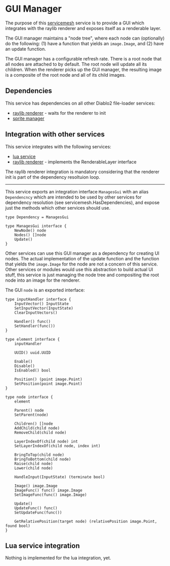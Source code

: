 # GUI Manager
The purpose of this [servicemesh](https://github.com/gravestench/servicemesh) service is to provide a GUI which
integrates with the raylib renderer and exposes itself as a renderable layer.

The GUI manager maintains a "node tree", where each node can (optionally) do 
the following: (1) have a function that yields an `image.Image`, and (2) have
an update function.

The GUI manager has a configurable refresh rate. There is a root node that all 
nodes are attached to by default. The root node will update all its children. 
When the renderer picks up the GUI manager, the resulting image is a composite 
of the root node and all of its child images.

## Dependencies
This service has dependencies on all other Diablo2 file-loader services:
* [raylib renderer](../raylibRenderer) - waits for the renderer to init
* [sprite manager](../spriteManager)


## Integration with other services
This service integrates with the following services:
* [lua service](../lua)
* [raylib renderer](../raylibRenderer) - implements the RenderableLayer interface

The raylib renderer integration is mandatory considering that the renderer
init is part of the dependency resoltuion loop.

_______
This service exports an integration interface `ManagesGui` with an alias 
`Dependencncy` which are intended to be used by other services for dependency
resolution (see servicemesh.HasDependencies), and expose just the methods which 
other services should use.
```golang
type Dependency = ManagesGui

type ManagesGui interface {
    NewNode() node
    Nodes() []node
    Update()
}
```

Other services can use this GUI manager as a dependency for creating UI nodes. 
The actual implementation of the update function and the function that yields 
the `image.Image` for the node are not a concern of this service. Other services
or modules would use this abstraction to build actual UI stuff, this service
is just managing the node tree and compositing the root node into an image for 
the renderer.

The GUI `node` is an exported interface: 
```golang
type inputHandler interface {
    InputVector() InputState
    SetInputVector(InputState)
    ClearInputVectors()
    
    Handler() func()
    SetHandler(func())
}

type element interface {
    inputHandler
    
    UUID() uuid.UUID
    
    Enable()
    Disable()
    IsEnabled() bool
    
    Position() (point image.Point)
    SetPosition(point image.Point)
}

type node interface {
    element
    
    Parent() node
    SetParent(node)
    
    Children() []node
    AddChild(child node)
    RemoveChild(child node)
    
    LayerIndexOf(child node) int
    SetLayerIndexOf(child node, index int)
    
    BringToTop(child node)
    BringToBottom(child node)
    Raise(child node)
    Lower(child node)
    
    HandleInput(InputState) (terminate bool)
    
    Image() image.Image
    ImageFunc() func() image.Image
    SetImageFunc(func() image.Image)
    
    Update()
    UpdateFunc() func()
    SetUpdateFunc(func())
    
    GetRelativePosition(target node) (relativePosition image.Point, found bool)
}
```

## Lua service integration
Nothing is implemented for the lua integration, yet.